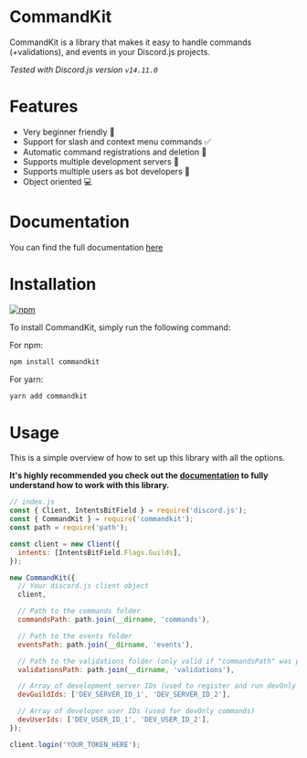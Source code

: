 # CommandKit

CommandKit is a library that makes it easy to handle commands (+validations), and events in your Discord.js projects.

_Tested with Discord.js version `v14.11.0`_

# Features

- Very beginner friendly 🚀
- Support for slash and context menu commands ✅
- Automatic command registrations and deletion 🤖
- Supports multiple development servers 🤝
- Supports multiple users as bot developers 👥
- Object oriented 💻

# Documentation

You can find the full documentation [here](https://commandkit.underctrl.io)

# Installation

[![npm](https://nodei.co/npm/commandkit.png)](https://nodei.co/npm/commandkit/)

To install CommandKit, simply run the following command:

For npm:

```bash
npm install commandkit
```

For yarn:

```bash
yarn add commandkit
```

# Usage

This is a simple overview of how to set up this library with all the options.

**It's highly recommended you check out the [documentation](https://commandkit.underctrl.io) to fully understand how to work with this library.**

```js
// index.js
const { Client, IntentsBitField } = require('discord.js');
const { CommandKit } = require('commandkit');
const path = require('path');

const client = new Client({
  intents: [IntentsBitField.Flags.Guilds],
});

new CommandKit({
  // Your discord.js client object
  client,

  // Path to the commands folder
  commandsPath: path.join(__dirname, 'commands'),

  // Path to the events folder
  eventsPath: path.join(__dirname, 'events'),

  // Path to the validations folder (only valid if "commandsPath" was provided)
  validationsPath: path.join(__dirname, 'validations'),

  // Array of development server IDs (used to register and run devOnly commands)
  devGuildIds: ['DEV_SERVER_ID_1', 'DEV_SERVER_ID_2'],

  // Array of developer user IDs (used for devOnly commands)
  devUserIds: ['DEV_USER_ID_1', 'DEV_USER_ID_2'],
});

client.login('YOUR_TOKEN_HERE');
```
